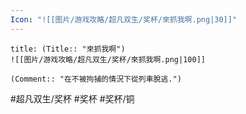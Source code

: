 ```yaml
---
Icon: "![[图片/游戏攻略/超凡双生/奖杯/來抓我啊.png|30]]"
---
```

```ad-common-bronze-trophy
title: (Title:: "來抓我啊")
![[图片/游戏攻略/超凡双生/奖杯/來抓我啊.png|100]]

(Comment:: "在不被拘捕的情況下從列車脫逃.")
```

#超凡双生/奖杯 #奖杯 #奖杯/铜
